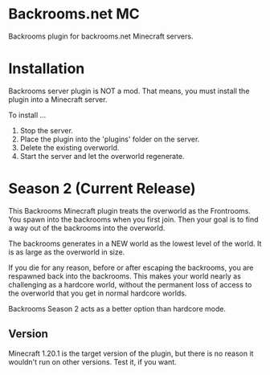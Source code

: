 # Backrooms.net MC
Backrooms plugin for backrooms.net Minecraft servers.

# Installation

Backrooms server plugin is NOT a mod. That means, you must 
install the plugin into a Minecraft server.

To install ...
1. Stop the server. 
2. Place the plugin into the 'plugins' folder on the server. 
3. Delete the existing overworld.
4. Start the server and let the overworld regenerate.

# Season 2 (Current Release)

This Backrooms Minecraft plugin treats the overworld as the Frontrooms. 
You spawn into the backrooms when you first join. Then your goal is
to find a way out of the backrooms into the overworld.

The backrooms generates in a NEW world as the lowest level of the world. 
It is as large as the overworld in size.

If you die for any reason, before or after escaping the backrooms, you
are respawned back into the backrooms. This makes your world nearly as
challenging as a hardcore world, without the permanent loss of access
to the overworld that you get in normal hardcore worlds.

Backrooms Season 2 acts as a better option than hardcore mode.  

## Version
Minecraft 1.20.1 is the target version of the plugin, but there 
is no reason it wouldn't run on other versions. Test it, if you want.
